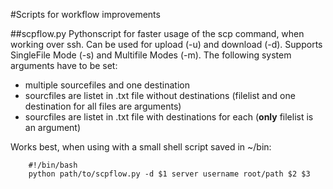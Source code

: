 #Scripts for workflow improvements

##scpflow.py
Pythonscript for faster usage of the scp command, when working over ssh. Can be used for upload (-u) and download (-d). Supports SingleFile Mode (-s) and Multifile Modes (-m). 
The following system arguments have to be set:
- multiple sourcefiles and one destination
- sourcfiles are listet in .txt file without destinations (filelist and one destination for all files are arguments)
- sourcfiles are listet in .txt file with destinations for each (**only** filelist is an argument)

Works best, when using with a small shell script saved in ~/bin:

        #!/bin/bash
        python path/to/scpflow.py -d $1 server username root/path $2 $3
